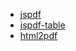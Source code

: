 - [jspdf](https://github.com/parallax/jsPDF)
- [jspdf-table]()
- [html2pdf](https://ekoopmans.github.io/html2pdf.js/)